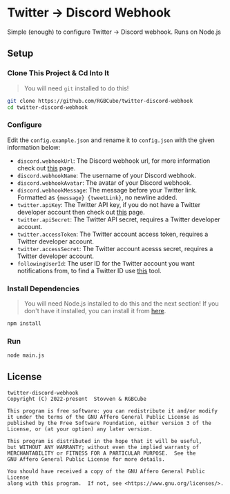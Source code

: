 # Twitter -> Discord Webhook
Simple (enough) to configure Twitter -> Discord webhook. Runs on Node.js

## Setup

### Clone This Project & Cd Into It
> You will need `git` installed to do this!

```sh
git clone https://github.com/RGBCube/twitter-discord-webhook
cd twitter-discord-webhook
```

### Configure
Edit the `config.example.json` and rename it to `config.json` with the given information below:

* `discord.webhookUrl`: The Discord webhook url, for more information check out [this](https://support.discord.com/hc/en-us/articles/228383668-Intro-to-Webhooks) page.
* `discord.webhookName`: The username of your Discord webhook.
* `discord.webhookAvatar`: The avatar of your Discord webhook.
* `discord.webhookMessage`: The message before your Twitter link. Formatted as `{message} {tweetLink}`, no newline added.
* `twitter.apiKey`: The Twitter API key, if you do not have a Twitter developer account then check out [this](https://developer.twitter.com/en) page.
* `twitter.apiSecret`: The Twitter API secret, requires a Twitter developer account.
* `twitter.accessToken`: The Twitter account access token, requires a Twitter developer account.
* `twitter.accessSecret`: The Twitter account acesss secret, requires a Twitter developer account.
* `followingUserId`: The user ID for the Twitter account you want notifications from, to find a Twitter ID use [this](https://tweeterid.com/) tool.

### Install Dependencies
> You will need Node.js installed to do this and the next section! If you don't have it installed, you can install it from [here](https://nodejs.org/en/).

```sh
npm install
```

### Run

```sh
node main.js
```

## License

```
twitter-discord-webhook
Copyright (C) 2022-present  Stovven & RGBCube

This program is free software: you can redistribute it and/or modify
it under the terms of the GNU Affero General Public License as
published by the Free Software Foundation, either version 3 of the
License, or (at your option) any later version.

This program is distributed in the hope that it will be useful,
but WITHOUT ANY WARRANTY; without even the implied warranty of
MERCHANTABILITY or FITNESS FOR A PARTICULAR PURPOSE.  See the
GNU Affero General Public License for more details.

You should have received a copy of the GNU Affero General Public License
along with this program.  If not, see <https://www.gnu.org/licenses/>.
```
